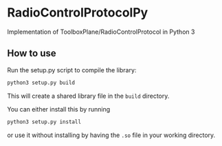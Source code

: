 # RadioControlProtocolPy
Implementation of ToolboxPlane/RadioControlProtocol in Python 3

## How to use
Run the setup.py script to compile the library:
```bash
python3 setup.py build
```
This will create a shared library file in the `build` directory.

You can either install this by running
```bash
python3 setup.py install
```
or use it without installing by having the `.so` file in your working
directory.
